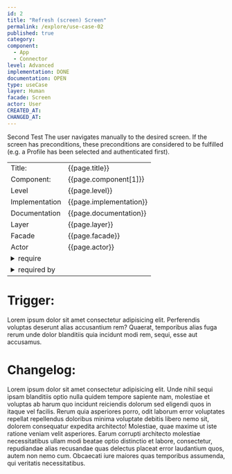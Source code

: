```yaml
---
id: 2
title: "Refresh (screen) Screen"
permalink: /explore/use-case-02
published: true
category:
component:
  - App
  - Connector
level: Advanced
implementation: DONE
documentation: OPEN
type: useCase
layer: Human
facade: Screen
actor: User
CREATED_AT:
CHANGED_AT:
---
```


Second Test
The user navigates manually to the desired screen. If the screen has preconditions, these preconditions are considered to be fulfilled (e.g. a Profile has been selected and authenticated first).

<table>
    <tr>
        <td>Title:</td>
        <td>{{page.title}}</td>
    </tr>
    <tr>
        <td>Component: </td>
        <td>{{page.component[1]}}</td>
    </tr>
    <tr>
        <td>Level</td>
        <td>{{page.level}}</td>
    </tr>
    <tr>
        <td>Implementation</td>
        <td>{{page.implementation}}</td>
    </tr>
    <tr>
        <td>Documentation</td>
        <td>{{page.documentation}}</td>
    </tr>
    <tr>
        <td>Layer</td>
        <td>{{page.layer}}</td>
    </tr>
    <tr>
        <td>Facade</td>
        <td>{{page.facade}}</td>
    </tr>
    <tr>
        <td>Actor</td>
        <td>{{page.actor}}</td>
    </tr>
    <tr>
        <td colspan="2">
<details markdown=block>
<summary markdown=span>require</summary>
{% assign useCases = site.docs_use | where: "type", "useCase" %}
{% for useCase in useCases %}

{{ useCase.id }}

stop

{% if useCase.ida == "1" %}
<a href="{{ useCase.url }}">
{{ useCase.title }}
</a>
{% endif %}

{% endfor %}

</details> 
        </td>
    </tr>
        <tr>
        <td colspan="2">
<details markdown=block>
<summary markdown=span>required by</summary>
These are the **details** for this item.
</details> 
        </td>
    </tr>
</table>

# Trigger:

Lorem ipsum dolor sit amet consectetur adipisicing elit. Perferendis voluptas deserunt alias accusantium rem? Quaerat, temporibus alias fuga rerum unde dolor blanditiis quia incidunt modi rem, sequi, esse aut accusamus.

# Changelog:

Lorem ipsum dolor sit amet consectetur adipisicing elit. Unde nihil sequi ipsam blanditiis optio nulla quidem tempore sapiente nam, molestiae et voluptas ab harum quo incidunt reiciendis dolorum sed eligendi quos in itaque vel facilis. Rerum quia asperiores porro, odit laborum error voluptates repellat repellendus doloribus minima voluptate debitis libero nemo sit, dolorem consequatur expedita architecto! Molestiae, quae maxime ut iste ratione veniam velit asperiores. Earum corrupti architecto molestiae necessitatibus ullam modi beatae optio distinctio et labore, consectetur, repudiandae alias recusandae quas delectus placeat error laudantium quos, autem non nemo cum. Obcaecati iure maiores quas temporibus assumenda, qui veritatis necessitatibus.
